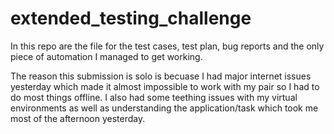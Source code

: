 # extended_testing_challenge

In this repo are the file for the test cases, test plan, bug reports and the only piece of automation I managed to get working.

The reason this submission is solo is becuase I had major internet issues yesterday which made it almost impossible to work with my pair so I had to do most things offline. 
I also had some teething issues with my virtual environments as well as understanding the application/task which took me most of the afternoon yesterday.
